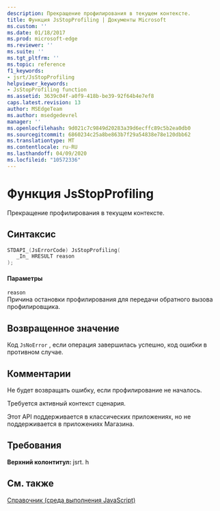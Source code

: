 ```yaml
---
description: Прекращение профилирования в текущем контексте.
title: Функция JsStopProfiling | Документы Microsoft
ms.custom: ''
ms.date: 01/18/2017
ms.prod: microsoft-edge
ms.reviewer: ''
ms.suite: ''
ms.tgt_pltfrm: ''
ms.topic: reference
f1_keywords:
- jsrt/JsStopProfiling
helpviewer_keywords:
- JsStopProfiling function
ms.assetid: 3639c04f-a0f9-418b-be39-92f64b4e7ef8
caps.latest.revision: 13
author: MSEdgeTeam
ms.author: msedgedevrel
manager: ''
ms.openlocfilehash: 9d021c7c9849d20283a39d6ecffc89c5b2ea0db0
ms.sourcegitcommit: 6860234c25a8be863b7f29a54838e78e120dbb62
ms.translationtype: MT
ms.contentlocale: ru-RU
ms.lasthandoff: 04/09/2020
ms.locfileid: "10572336"
---
```

# Функция JsStopProfiling
Прекращение профилирования в текущем контексте.  
  
## Синтаксис  
  
```cpp  
STDAPI_(JsErrorCode) JsStopProfiling(  
   _In_ HRESULT reason  
);  
```  
  
#### Параметры  
 `reason`  
 Причина остановки профилирования для передачи обратного вызова профилировщика.  
  
## Возвращенное значение  
 Код `JsNoError` , если операция завершилась успешно, код ошибки в противном случае.  
  
## Комментарии  
 Не будет возвращать ошибку, если профилирование не началось.  
  
 Требуется активный контекст сценария.  
  
 Этот API поддерживается в классических приложениях, но не поддерживается в приложениях Магазина.  
  
## Требования  
 **Верхний колонтитул:** jsrt. h  
  
## См. также  
 [Справочник (среда выполнения JavaScript)](../chakra-hosting/reference-javascript-runtime.md)
